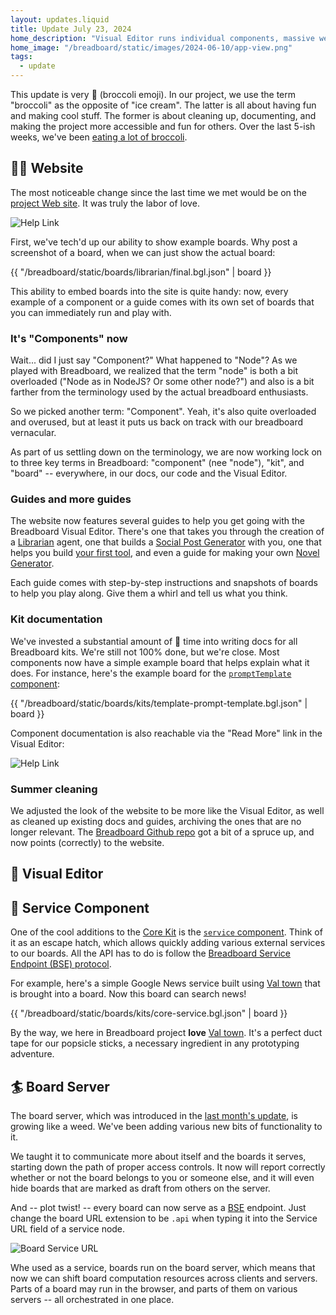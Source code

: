 ```yaml
---
layout: updates.liquid
title: Update July 23, 2024
home_description: "Visual Editor runs individual components, massive website overhaul, guides, docs."
home_image: "/breadboard/static/images/2024-06-10/app-view.png"
tags:
  - update
---
```


This update is very 🥦 (broccoli emoji). In our project, we use the term "broccoli" as the opposite of "ice cream". The latter is all about having fun and making cool stuff. The former is about cleaning up, documenting, and making the project more accessible and fun for others. Over the last 5-ish weeks, we've been [eating a lot of broccoli](https://github.com/breadboard-ai/breadboard/issues/1818).

## 🧑‍🏫 Website

The most noticeable change since the last time we met would be on the [project Web site](https://breadboard-ai.github.io/breadboard/). It was truly the labor of love.

![Help Link](/breadboard/static/images/2024-07-23/website-home.png)

First, we've tech'd up our ability to show example boards. Why post a screenshot of a board, when we can just show the actual board:

{{ "/breadboard/static/boards/librarian/final.bgl.json" | board }}

This ability to embed boards into the site is quite handy: now, every example of a component or a guide comes with its own set of boards that you can immediately run and play with.

### It's "Components" now

Wait... did I just say "Component?" What happened to "Node"? As we played with Breadboard, we realized that the term "node" is both a bit overloaded ("Node as in NodeJS? Or some other node?") and also is a bit farther from the terminology used by the actual breadboard enthusiasts.

So we picked another term: "Component". Yeah, it's also quite overloaded and overused, but at least it puts us back on track with our breadboard vernacular.

As part of us settling down on the terminology, we are now working lock on to three key terms in Breadboard: "component" (nee "node"), "kit", and "board" -- everywhere, in our docs, our code and the Visual Editor.

### Guides and more guides

The website now features several guides to help you get going with the Breadboard Visual Editor. There's one that takes you through the creation of a [Librarian](/breadboard/docs/guides/librarian/) agent, one that builds a [Social Post Generator](/breadboard/docs/guides/social-post/) with you, one that helps you build [your first tool](/breadboard/docs/guides/first-tool/), and even a guide for making your own [Novel Generator](/breadboard/docs/guides/novel-generator/).

Each guide comes with step-by-step instructions and snapshots of boards to help you play along. Give them a whirl and tell us what you think.

### Kit documentation

We've invested a substantial amount of 🥦 time into writing docs for all Breadboard kits. We're still not 100% done, but we're close. Most components now have a simple example board that helps explain what it does. For instance, here's the example board for the [`promptTemplate` component](/breadboard/docs/kits/template/#the-prompttemplate-component):

{{ "/breadboard/static/boards/kits/template-prompt-template.bgl.json" | board }}

Component documentation is also reachable via the "Read More" link in the Visual Editor:

![Help Link](/breadboard/static/images/2024-07-23/help-link.png)

### Summer cleaning

We adjusted the look of the website to be more like the Visual Editor, as well as cleaned up existing docs and guides, archiving the ones that are no longer relevant. The [Breadboard Github repo](https://github.com/breadboard-ai/breadboard) got a bit of a spruce up, and now points (correctly) to the website.

## 🎨 Visual Editor

## 🚚 Service Component

One of the cool additions to the [Core Kit](/breadboard/docs/kits/core/) is the [`service` component](/breadboard/docs/kits/core/#the-service-component). Think of it as an escape hatch, which allows quickly adding various external services to our boards. All the API has to do is follow the [Breadboard Service Endpoint (BSE) protocol](/breadboard/docs/reference/bse/).

For example, here's a simple Google News service built using [Val town](https://www.val.town/) that is brought into a board. Now this board can search news!

{{ "/breadboard/static/boards/kits/core-service.bgl.json" | board }}

By the way, we here in Breadboard project **love** [Val town](https://www.val.town/). It's a perfect duct tape for our popsicle sticks, a necessary ingredient in any prototyping adventure.

## 🏄 Board Server

The board server, which was introduced in the [last month's update](/breadboard/updates/2024-06-10/#-board-server), is growing like a weed. We've been adding various new bits of functionality to it.

We taught it to communicate more about itself and the boards it serves, starting down the path of proper access controls. It now will report correctly whether or not the board belongs to you or someone else, and it will even hide boards that are marked as draft from others on the server.

And -- plot twist! -- every board can now serve as a [BSE](/breadboard/docs/reference/bse/) endpoint. Just change the board URL extension to be `.api` when typing it into the Service URL field of a service node.

![Board Service URL](/breadboard/static/images/2024-07-23/board-service-url.png)

Whe used as a service, boards run on the board server, which means that now we can shift board computation resources across clients and servers. Parts of a board may run in the browser, and parts of them on various servers -- all orchestrated in one place.
